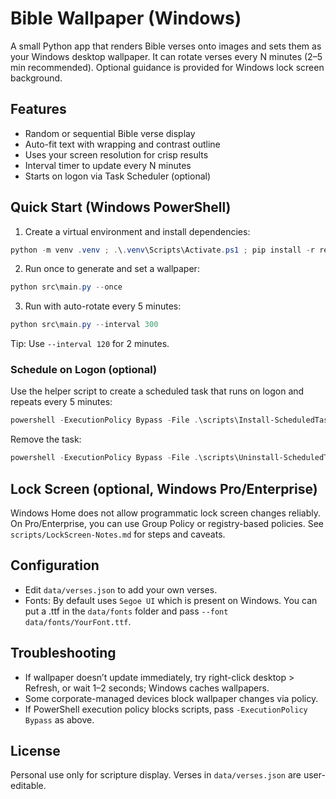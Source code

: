 # Bible Wallpaper (Windows)

A small Python app that renders Bible verses onto images and sets them as your Windows desktop wallpaper. It can rotate verses every N minutes (2–5 min recommended). Optional guidance is provided for Windows lock screen background.

## Features
- Random or sequential Bible verse display
- Auto-fit text with wrapping and contrast outline
- Uses your screen resolution for crisp results
- Interval timer to update every N minutes
- Starts on logon via Task Scheduler (optional)

## Quick Start (Windows PowerShell)

1) Create a virtual environment and install dependencies:

```powershell
python -m venv .venv ; .\.venv\Scripts\Activate.ps1 ; pip install -r requirements.txt
```

2) Run once to generate and set a wallpaper:

```powershell
python src\main.py --once
```

3) Run with auto-rotate every 5 minutes:

```powershell
python src\main.py --interval 300
```

Tip: Use `--interval 120` for 2 minutes.

### Schedule on Logon (optional)
Use the helper script to create a scheduled task that runs on logon and repeats every 5 minutes:

```powershell
powershell -ExecutionPolicy Bypass -File .\scripts\Install-ScheduledTask.ps1 -IntervalSeconds 300
```

Remove the task:
```powershell
powershell -ExecutionPolicy Bypass -File .\scripts\Uninstall-ScheduledTask.ps1
```

## Lock Screen (optional, Windows Pro/Enterprise)
Windows Home does not allow programmatic lock screen changes reliably. On Pro/Enterprise, you can use Group Policy or registry-based policies. See `scripts/LockScreen-Notes.md` for steps and caveats.

## Configuration
- Edit `data/verses.json` to add your own verses.
- Fonts: By default uses `Segoe UI` which is present on Windows. You can put a .ttf in the `data/fonts` folder and pass `--font data/fonts/YourFont.ttf`.

## Troubleshooting
- If wallpaper doesn’t update immediately, try right-click desktop > Refresh, or wait 1–2 seconds; Windows caches wallpapers.
- Some corporate-managed devices block wallpaper changes via policy.
- If PowerShell execution policy blocks scripts, pass `-ExecutionPolicy Bypass` as above.

## License
Personal use only for scripture display. Verses in `data/verses.json` are user-editable.
